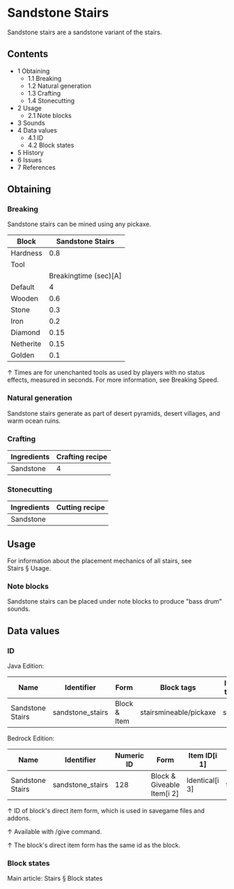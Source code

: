 # Sandstone Stairs
Sandstone stairs are a sandstone variant of the stairs.

## Contents
- 1 Obtaining
	- 1.1 Breaking
	- 1.2 Natural generation
	- 1.3 Crafting
	- 1.4 Stonecutting
- 2 Usage
	- 2.1 Note blocks
- 3 Sounds
- 4 Data values
	- 4.1 ID
	- 4.2 Block states
- 5 History
- 6 Issues
- 7 References

## Obtaining
### Breaking
Sandstone stairs can be mined using any pickaxe.

| Block     | Sandstone Stairs      |
|-----------|-----------------------|
| Hardness  | 0.8                   |
| Tool      |                       |
|           | Breakingtime (sec)[A] |
| Default   | 4                     |
| Wooden    | 0.6                   |
| Stone     | 0.3                   |
| Iron      | 0.2                   |
| Diamond   | 0.15                  |
| Netherite | 0.15                  |
| Golden    | 0.1                   |


↑ Times are for unenchanted tools as used by players with no status effects, measured in seconds. For more information, see Breaking Speed.


### Natural generation
Sandstone stairs generate as part of desert pyramids, desert villages, and warm ocean ruins.

### Crafting
| Ingredients | Crafting recipe |
|-------------|-----------------|
| Sandstone   | 4               |

### Stonecutting
| Ingredients | Cutting recipe |
|-------------|----------------|
| Sandstone   |                |

## Usage
For information about the placement mechanics of all stairs, see Stairs § Usage.

### Note blocks
Sandstone stairs can be placed under note blocks to produce "bass drum" sounds.

## Data values
### ID
Java Edition:

| Name             | Identifier       | Form         | Block tags             | Item tags | Translation key                  |
|------------------|------------------|--------------|------------------------|-----------|----------------------------------|
| Sandstone Stairs | sandstone_stairs | Block & Item | stairsmineable/pickaxe | stairs    | block.minecraft.sandstone_stairs |

Bedrock Edition:

| Name             | Identifier       | Numeric ID | Form                       | Item ID[i 1]   | Translation key            |
|------------------|------------------|------------|----------------------------|----------------|----------------------------|
| Sandstone Stairs | sandstone_stairs | 128        | Block & Giveable Item[i 2] | Identical[i 3] | tile.sandstone_stairs.name |


↑ ID of block's direct item form, which is used in savegame files and addons.

↑ Available with /give command.

↑ The block's direct item form has the same id as the block.


### Block states
Main article: Stairs § Block states
